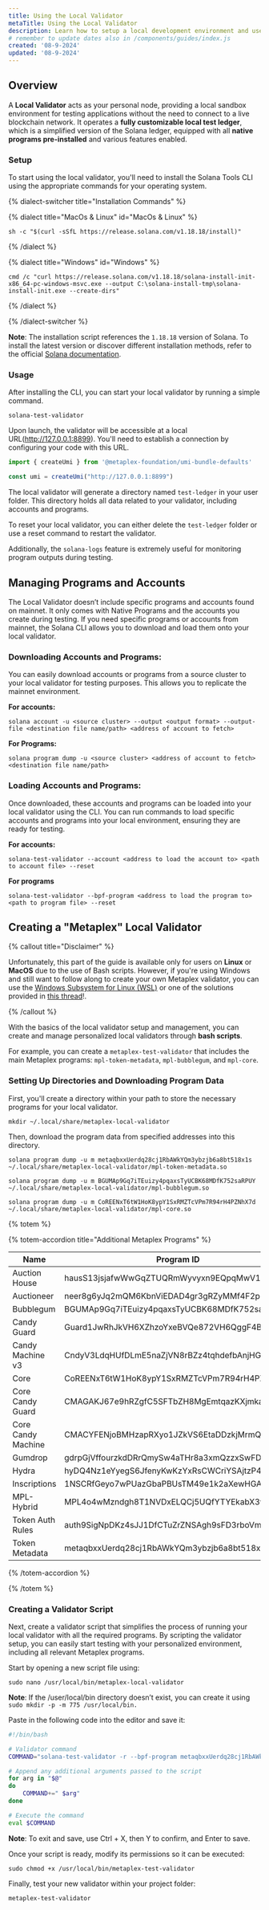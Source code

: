 ```yaml
---
title: Using the Local Validator
metaTitle: Using the Local Validator
description: Learn how to setup a local development environment and use a local validator
# remember to update dates also in /components/guides/index.js
created: '08-9-2024'
updated: '08-9-2024'
---
```


## Overview

A **Local Validator** acts as your personal node, providing a local sandbox environment for testing applications without the need to connect to a live blockchain network. It operates a **fully customizable local test ledger**, which is a simplified version of the Solana ledger, equipped with all **native programs pre-installed** and various features enabled.

### Setup 

To start using the local validator, you'll need to install the Solana Tools CLI using the appropriate commands for your operating system.

{% dialect-switcher title="Installation Commands" %}

{% dialect title="MacOs & Linux" id="MacOs & Linux" %}

```
sh -c "$(curl -sSfL https://release.solana.com/v1.18.18/install)"
```

{% /dialect %}

{% dialect title="Windows" id="Windows" %}

```
cmd /c "curl https://release.solana.com/v1.18.18/solana-install-init-x86_64-pc-windows-msvc.exe --output C:\solana-install-tmp\solana-install-init.exe --create-dirs"
```

{% /dialect %}

{% /dialect-switcher %}

**Note**: The installation script references the `1.18.18` version of Solana. To install the latest version or discover different installation methods, refer to the official [Solana documentation](https://docs.solanalabs.com/cli/install).

### Usage

After installing the CLI, you can start your local validator by running a simple command.

```
solana-test-validator
```

Upon launch, the validator will be accessible at a local URL(http://127.0.0.1:8899). You'll need to establish a connection by configuring your code with this URL.

```ts
import { createUmi } from '@metaplex-foundation/umi-bundle-defaults'

const umi = createUmi("http://127.0.0.1:8899")
```

The local validator will generate a directory named `test-ledger` in your user folder. This directory holds all data related to your validator, including accounts and programs. 

To reset your local validator, you can either delete the `test-ledger` folder or use a reset command to restart the validator.

Additionally, the `solana-logs` feature is extremely useful for monitoring program outputs during testing.

## Managing Programs and Accounts

The Local Validator doesn’t include specific programs and accounts found on mainnet. It only comes with Native Programs and the accounts you create during testing. If you need specific programs or accounts from mainnet, the Solana CLI allows you to download and load them onto your local validator.

### Downloading Accounts and Programs:

You can easily download accounts or programs from a source cluster to your local validator for testing purposes. This allows you to replicate the mainnet environment.

**For accounts:**
```
solana account -u <source cluster> --output <output format> --output-file <destination file name/path> <address of account to fetch>
```
**For Programs:**
```
solana program dump -u <source cluster> <address of account to fetch> <destination file name/path>
```

### Loading Accounts and Programs:

Once downloaded, these accounts and programs can be loaded into your local validator using the CLI. You can run commands to load specific accounts and programs into your local environment, ensuring they are ready for testing.

**For accounts:**
```
solana-test-validator --account <address to load the account to> <path to account file> --reset
```
**For programs**
```
solana-test-validator --bpf-program <address to load the program to> <path to program file> --reset
```

## Creating a "Metaplex" Local Validator

{% callout title="Disclaimer" %}

Unfortunately, this part of the guide is available only for users on **Linux** or **MacOS** due to the use of Bash scripts. However, if you're using Windows and still want to follow along to create your own Metaplex validator, you can use the [Windows Subsystem for Linux (WSL)](https://learn.microsoft.com/en-us/windows/wsl/install) or one of the solutions provided in [this thread](https://stackoverflow.com/questions/6413377/is-there-a-way-to-run-bash-scripts-on-windows)!.

{% /callout %}

With the basics of the local validator setup and management, you can create and manage personalized local validators through **bash scripts**. 

For example, you can create a `metaplex-test-validator` that includes the main Metaplex programs: `mpl-token-metadata`, `mpl-bubblegum`, and `mpl-core`.

### Setting Up Directories and Downloading Program Data

First, you'll create a directory within your path to store the necessary programs for your local validator.

```
mkdir ~/.local/share/metaplex-local-validator
```

Then, download the program data from specified addresses into this directory.

```
solana program dump -u m metaqbxxUerdq28cj1RbAWkYQm3ybzjb6a8bt518x1s ~/.local/share/metaplex-local-validator/mpl-token-metadata.so
```
```
solana program dump -u m BGUMAp9Gq7iTEuizy4pqaxsTyUCBK68MDfK752saRPUY ~/.local/share/metaplex-local-validator/mpl-bubblegum.so
```
```
solana program dump -u m CoREENxT6tW1HoK8ypY1SxRMZTcVPm7R94rH4PZNhX7d ~/.local/share/metaplex-local-validator/mpl-core.so
```

{% totem %}

{% totem-accordion title="Additional Metaplex Programs" %}

| Name               | Program ID                                   | 
| ------------------ | -------------------------------------------- | 
| Auction House      | hausS13jsjafwWwGqZTUQRmWyvyxn9EQpqMwV1PBBmk  | 
| Auctioneer         | neer8g6yJq2mQM6KbnViEDAD4gr3gRZyMMf4F2p3MEh  | 
| Bubblegum          | BGUMAp9Gq7iTEuizy4pqaxsTyUCBK68MDfK752saRPUY | 
| Candy Guard        | Guard1JwRhJkVH6XZhzoYxeBVQe872VH6QggF4BWmS9g | 
| Candy Machine v3   | CndyV3LdqHUfDLmE5naZjVN8rBZz4tqhdefbAnjHG3JR | 
| Core               | CoREENxT6tW1HoK8ypY1SxRMZTcVPm7R94rH4PZNhX7d | 
| Core Candy Guard   | CMAGAKJ67e9hRZgfC5SFTbZH8MgEmtqazKXjmkaJjWTJ | 
| Core Candy Machine | CMACYFENjoBMHzapRXyo1JZkVS6EtaDDzkjMrmQLvr4J | 
| Gumdrop            | gdrpGjVffourzkdDRrQmySw4aTHr8a3xmQzzxSwFD1a  |
| Hydra              | hyDQ4Nz1eYyegS6JfenyKwKzYxRsCWCriYSAjtzP4Vg  | 
| Inscriptions       | 1NSCRfGeyo7wPUazGbaPBUsTM49e1k2aXewHGARfzSo  | 
| MPL-Hybrid         | MPL4o4wMzndgh8T1NVDxELQCj5UQfYTYEkabX3wNKtb  | 
| Token Auth Rules   | auth9SigNpDKz4sJJ1DfCTuZrZNSAgh9sFD3rboVmgg  | 
| Token Metadata     | metaqbxxUerdq28cj1RbAWkYQm3ybzjb6a8bt518x1s  | 

{% /totem-accordion %}

{% /totem %}

### Creating a Validator Script

Next, create a validator script that simplifies the process of running your local validator with all the required programs. By scripting the validator setup, you can easily start testing with your personalized environment, including all relevant Metaplex programs.

Start by opening a new script file using:

```
sudo nano /usr/local/bin/metaplex-local-validator
```

**Note**: If the /user/local/bin directory doesn’t exist, you can create it using `sudo mkdir -p -m 775 /usr/local/bin.`

Paste in the following code into the editor and save it:

```bash
#!/bin/bash

# Validator command
COMMAND="solana-test-validator -r --bpf-program metaqbxxUerdq28cj1RbAWkYQm3ybzjb6a8bt518x1s ~/.local/share/metaplex-local-validator/mpl-token-metadata.so --bpf-program BGUMAp9Gq7iTEuizy4pqaxsTyUCBK68MDfK752saRPUY ~/.local/share/metaplex-local-validator/mpl-bubblegum.so --bpf-program CoREENxT6tW1HoK8ypY1SxRMZTcVPm7R94rH4PZNhX7d ~/.local/share/metaplex-local-validator/mpl-core.so"

# Append any additional arguments passed to the script
for arg in "$@"
do
    COMMAND+=" $arg"
done

# Execute the command
eval $COMMAND
```

**Note**: To exit and save, use Ctrl + X, then Y to confirm, and Enter to save.

Once your script is ready, modify its permissions so it can be executed:

```
sudo chmod +x /usr/local/bin/metaplex-test-validator
```

Finally, test your new validator within your project folder:

```
metaplex-test-validator
```